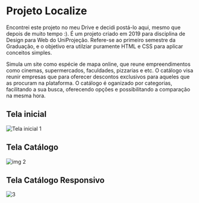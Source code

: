 # Projeto Localize
Encontrei este projeto no meu Drive e decidi postá-lo aqui, mesmo que depois de muito tempo :). 
É um projeto criado em 2019 para disciplina de Design para Web do UniProjeção. Refere-se ao primeiro semestre da Graduação, e o objetivo era utilziar puramente HTML e CSS para aplicar conceitos simples. 

Simula um site como espécie de mapa online, que reune empreendimentos como cinemas, supermercados, faculdades, pizzarias e etc. O catálogo visa reunir empresas que  para oferecer descontos exclusivos para aqueles que as procuram na plataforma. O catálogo é oganizado por categorias, facilitando a sua busca, oferecendo opções e possibilitando a comparação na mesma hora. 

## Tela inicial

![Tela inicial 1](https://user-images.githubusercontent.com/38474570/188251155-48209231-b977-4838-841c-d8570a729c7b.png)
 
## Tela Catálogo

![img 2](https://user-images.githubusercontent.com/38474570/188251163-f3ff16b6-ed2b-472b-9b89-461b66069c4d.png)

## Tela Catálogo Responsivo

![3](https://user-images.githubusercontent.com/38474570/188251176-5c4c0c8a-0da7-4542-808a-57fda8e5aa9b.png)
